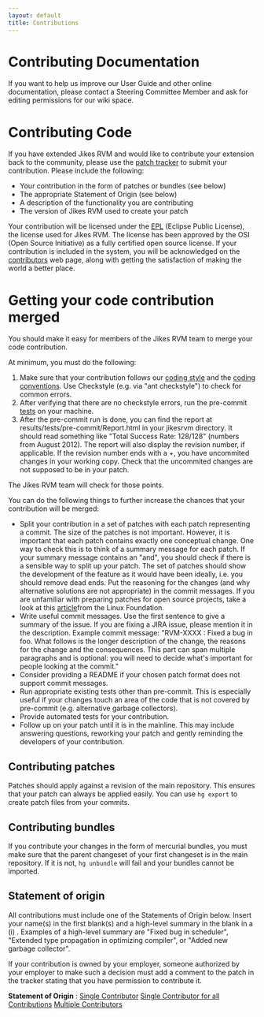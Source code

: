 ```yaml
---
layout: default 
title: Contributions
---
```


# Contributing Documentation

If you want to help us improve our User Guide and other online documentation, please contact a Steering Committee Member and ask for editing permissions for our wiki space.

# Contributing Code

If you have extended Jikes RVM and would like to contribute your extension back to the community, please use the [patch tracker](/IssueTracker/) to submit your contribution. Please include the following:

- Your contribution in the form of patches or bundles (see below)
- The appropriate Statement of Origin (see below)
- A description of the functionality you are contributing
- The version of Jikes RVM used to create your patch

Your contribution will be licensed under the [EPL](/License/) (Eclipse Public License), the license used for Jikes RVM. The license has been approved by the OSI (Open Source Initiative) as a fully certified open source license. If your contribution is included in the system, you will be acknowledged on the [contributors](/Acknowledgments/) web page, along with getting the satisfaction of making the world a better place.

# Getting your code contribution merged

You should make it easy for members of the Jikes RVM team to merge your code contribution.

At minimum, you must do the following:

1. Make sure that your contribution follows our [coding style](/UserGuide/Coding-Style_74062.html) and the [coding conventions](/UserGuide/Coding-Conventions_74064.html). Use Checkstyle (e.g. via "ant checkstyle") to check for common errors.
2. After verifying that there are no checkstyle errors, run the pre-commit [tests](/UserGuide/Testing-the-RVM_72032.html) on your machine.
3. After the pre-commit run is done, you can find the report at results/tests/pre-commit/Report.html in your jikesrvm directory. It should read something like "Total Success Rate: 128/128" (numbers from August 2012). The report will also display the revision number, if applicable. If the revision number ends with a +, you have uncommited changes in your working copy. Check that the uncommited changes are not supposed to be in your patch.

The Jikes RVM team will check for those points.

You can do the following things to further increase the chances that your contribution will be merged:

- Split your contribution in a set of patches with each patch representing a commit. The size of the patches is not important. However, it is important that each patch contains exactly one conceptual change. One way to check this is to think of a summary message for each patch. If your summary message contains an "and", you should check if there is a sensible way to split up your patch. The set of patches should show the development of the feature as it would have been ideally, i.e. you should remove dead ends. Put the reasoning for the changes (and why alternative solutions are not appropriate) in the commit messages. If you are unfamiliar with preparing patches for open source projects, take a look at this [article](http://www.linuxfoundation.org/content/53-patch-preparation)from the Linux Foundation.&nbsp;
- Write useful commit messages. Use the first sentence to give a summary of the issue. If you are fixing a JIRA issue, please mention it in the description. Example commit message: "RVM-XXXX : Fixed a bug in foo. What follows is the longer description of the change, the reasons for the change and the consequences. This part can span multiple paragraphs and is optional: you will need to decide what's important for people looking at the commit."
- Consider providing a README if your chosen patch format does not support commit messages.
- Run appropriate existing tests other than pre-commit. This is especially useful if your changes touch an area of the code that is not covered by pre-commit (e.g. alternative garbage collectors).
- Provide automated tests for your contribution.
- Follow up on your patch until it is in the mainline. This may include answering questions, reworking your patch and gently reminding the developers of your contribution.

## Contributing patches

Patches should apply against a revision of the main repository. This ensures that your patch can always be applied easily. You can use&nbsp;`hg export` to create patch files from your commits.

## Contributing bundles

If you contribute your changes in the form of mercurial bundles, you must make sure that the parent changeset of your first changeset is in the main repository. If it is not,&nbsp;`hg unbundle` will fail and your bundles cannot be imported.

## Statement of origin

All contributions must include one of the Statements of Origin below. Insert your name(s) in the first blank(s) and a high-level summary in the blank in a (i) . Examples of a high-level summary are "Fixed bug in scheduler", "Extended type propagation in optimizing compiler", or "Added new garbage collector".

If your contribution is owned by your employer, someone authorized by your employer to make such a decision must add a comment to the patch in the tracker stating that you have permission to contribute it.

**Statement of Origin** : [Single Contributor](/files/single-contrib.txt) [Single Contributor for all Contributions](/files/batch-single-contrib.txt) [Multiple Contributors](/files/multi-contrib.txt)

